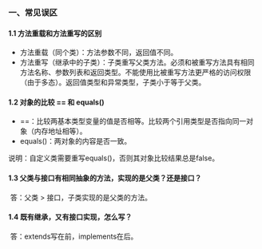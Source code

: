 ### 一、常见误区

#### 1.1 方法重载和方法重写的区别

- 方法重载（同个类）：方法参数不同，返回值不同。
- 方法重写（继承中的子类）：子类重写父类方法。必须和被重写方法具有相同方法名称、参数列表和返回类型。不能使用比被重写方法更严格的访问权限（由于多态）。返回值类型和异常类型，子类小于等于父类。



#### 1.2 对象的比较 == 和 equals()

- ==：比较两基本类型变量的值是否相等。比较两个引用类型是否指向同一对象（内存地址相等）。
- equals()：两对象的内容是否一致。

说明：自定义类需要重写equals()，否则其对象比较结果总是false。



#### 1.3 父类与接口有相同抽象的方法，实现的是父类？还是接口？

​	答：父类 > 接口，子类实现的是父类的方法。



#### 1.4 既有继承，又有接口实现，怎么写？

​	答：extends写在前，implements在后。